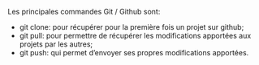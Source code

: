 Les principales commandes Git / Github sont:
* git clone: pour récupérer pour la première fois un projet sur github;
* git pull: pour permettre de récupérer les modifications apportées aux projets par les autres;
* git push: qui permet d’envoyer ses propres modifications apportées.

